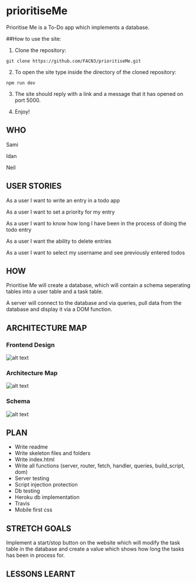 # prioritiseMe
Prioritise Me is a To-Do app which implements a database.

##How to use the site:

1) Clone the repository:

```git clone https://github.com/FACN3/prioritiseMe.git```

2) To open the site type inside the directory of the cloned repository:

```npm run dev```

3) The site should reply with a link and a message that it has opened on port 5000.

4) Enjoy!

## WHO
Sami

Idan

Neil

## USER STORIES
As a user I want to write an entry in a todo app

As a user I want to set a priority for my entry

As a user I want to know how long I have been in the process of doing the todo entry

As a user I want the ability to delete entries

As a user I want to select my username and see previously entered todos

## HOW
Prioritise Me will create a database, which will contain a schema seperating tables into a user table and a task table.

A server will connect to the database and via queries, pull data from the database and display it via a DOM function.



## ARCHITECTURE MAP
### Frontend Design
![alt text](https://user-images.githubusercontent.com/26359601/33603904-d4d5f418-d9bc-11e7-8560-059b2a9648a2.jpeg)
### Architecture Map
![alt text](https://user-images.githubusercontent.com/26359601/33603911-da18bc08-d9bc-11e7-9f5d-766948c8580f.jpeg)
### Schema
![alt text](https://user-images.githubusercontent.com/26359601/33603919-e223dae0-d9bc-11e7-8be4-c4c6fc49d2eb.png)

## PLAN
* Write readme
* Write skeleton files and folders
* Write index.html
* Write all functions (server, router, fetch, handler, queries, build_script, dom)
* Server testing
* Script injection protection
* Db testing
* Heroku db implementation
* Travis
* Mobile first css



## STRETCH GOALS

Implement a start/stop button on the website which will modify the task table in the database and create a value which shows how long the tasks has been in process for. 

## LESSONS LEARNT
